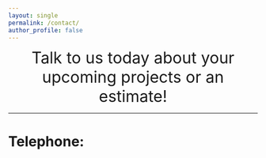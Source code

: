 ```yaml
---
layout: single
permalink: /contact/
author_profile: false
---
```


<center><font size="+3">Talk to us today about your upcoming projects or an estimate!</font> </center> 

<hr>

<h1 style="font-size:3<b>Telephone:</b>(562) 810-5051 </h1>


<font size="+2"><b>Telephone:</b></font>




